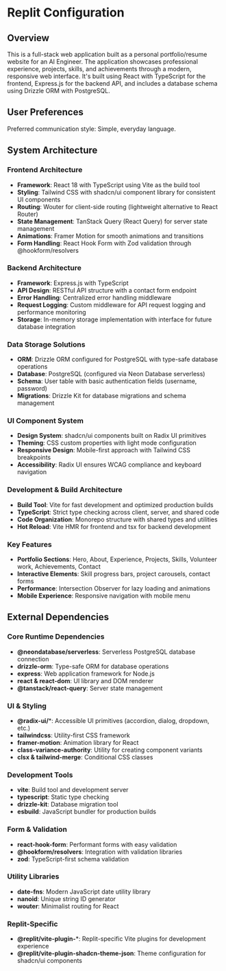 # Replit Configuration

## Overview

This is a full-stack web application built as a personal portfolio/resume website for an AI Engineer. The application showcases professional experience, projects, skills, and achievements through a modern, responsive web interface. It's built using React with TypeScript for the frontend, Express.js for the backend API, and includes a database schema using Drizzle ORM with PostgreSQL.

## User Preferences

Preferred communication style: Simple, everyday language.

## System Architecture

### Frontend Architecture
- **Framework**: React 18 with TypeScript using Vite as the build tool
- **Styling**: Tailwind CSS with shadcn/ui component library for consistent UI components
- **Routing**: Wouter for client-side routing (lightweight alternative to React Router)
- **State Management**: TanStack Query (React Query) for server state management
- **Animations**: Framer Motion for smooth animations and transitions
- **Form Handling**: React Hook Form with Zod validation through @hookform/resolvers

### Backend Architecture
- **Framework**: Express.js with TypeScript
- **API Design**: RESTful API structure with a contact form endpoint
- **Error Handling**: Centralized error handling middleware
- **Request Logging**: Custom middleware for API request logging and performance monitoring
- **Storage**: In-memory storage implementation with interface for future database integration

### Data Storage Solutions
- **ORM**: Drizzle ORM configured for PostgreSQL with type-safe database operations
- **Database**: PostgreSQL (configured via Neon Database serverless)
- **Schema**: User table with basic authentication fields (username, password)
- **Migrations**: Drizzle Kit for database migrations and schema management

### UI Component System
- **Design System**: shadcn/ui components built on Radix UI primitives
- **Theming**: CSS custom properties with light mode configuration
- **Responsive Design**: Mobile-first approach with Tailwind CSS breakpoints
- **Accessibility**: Radix UI ensures WCAG compliance and keyboard navigation

### Development & Build Architecture
- **Build Tool**: Vite for fast development and optimized production builds
- **TypeScript**: Strict type checking across client, server, and shared code
- **Code Organization**: Monorepo structure with shared types and utilities
- **Hot Reload**: Vite HMR for frontend and tsx for backend development

### Key Features
- **Portfolio Sections**: Hero, About, Experience, Projects, Skills, Volunteer work, Achievements, Contact
- **Interactive Elements**: Skill progress bars, project carousels, contact forms
- **Performance**: Intersection Observer for lazy loading and animations
- **Mobile Experience**: Responsive navigation with mobile menu

## External Dependencies

### Core Runtime Dependencies
- **@neondatabase/serverless**: Serverless PostgreSQL database connection
- **drizzle-orm**: Type-safe ORM for database operations
- **express**: Web application framework for Node.js
- **react & react-dom**: UI library and DOM renderer
- **@tanstack/react-query**: Server state management

### UI & Styling
- **@radix-ui/***: Accessible UI primitives (accordion, dialog, dropdown, etc.)
- **tailwindcss**: Utility-first CSS framework
- **framer-motion**: Animation library for React
- **class-variance-authority**: Utility for creating component variants
- **clsx & tailwind-merge**: Conditional CSS classes

### Development Tools
- **vite**: Build tool and development server
- **typescript**: Static type checking
- **drizzle-kit**: Database migration tool
- **esbuild**: JavaScript bundler for production builds

### Form & Validation
- **react-hook-form**: Performant forms with easy validation
- **@hookform/resolvers**: Integration with validation libraries
- **zod**: TypeScript-first schema validation

### Utility Libraries
- **date-fns**: Modern JavaScript date utility library
- **nanoid**: Unique string ID generator
- **wouter**: Minimalist routing for React

### Replit-Specific
- **@replit/vite-plugin-***: Replit-specific Vite plugins for development experience
- **@replit/vite-plugin-shadcn-theme-json**: Theme configuration for shadcn/ui components